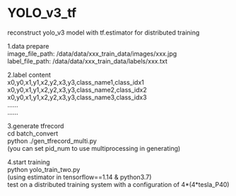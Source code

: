 # YOLO_v3_tf
reconstruct yolo_v3 model with tf.estimator for distributed training         

1.data prepare         
image_file_path: /data/data/xxx_train_data/images/xxx.jpg           
label_file_path: /data/data/xxx_train_data/labels/xxx.txt            
            
2.label content        
x0,y0,x1,y1,x2,y2,x3,y3,class_name1,class_idx1                    
x0,y0,x1,y1,x2,y2,x3,y3,class_name2,class_idx2                 
x0,y0,x1,y1,x2,y2,x3,y3,class_name3,class_idx3            
......            
......             
       
3.generate tfrecord             
cd batch_convert              
python ./gen_tfrecord_multi.py             
(you can set pid_num to use multiprocessing in generating)                
            
4.start training               
python yolo_train_two.py               
(using estimator in tensorflow==1.14 & python3.7)                 
test on a distributed training system with a configuration of 4*(4*tesla_P40)         
              
